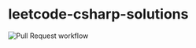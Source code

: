 # leetcode-csharp-solutions

![Pull Request workflow](https://github.com/ianoflynnautomation/leetcode-csharp-solutions/actions/workflows/pull_request.yml/badge.svg) 

